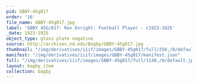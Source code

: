 ```yaml
---
pid: GBBY-45g017
order: '16'
file_name: GBBY-45g017.jpg
label: 'GBBY 45G/017: Rex Enright: Football Player - c1923-1925'
_date: 1923-1925
object_type: glass plate negative
source: http://archives.nd.edu/Bagby/GBBY-45g017.jpg
thumbnail: "/img/derivatives/iiif/images/GBBY-45g017/full/250,/0/default.jpg"
manifest: "/img/derivatives/iiif/images/GBBY-45g017/manifest.json"
full: "/img/derivatives/iiif/images/GBBY-45g017/full/1140,/0/default.jpg"
layout: bagby_item
collection: bagby
---
```

